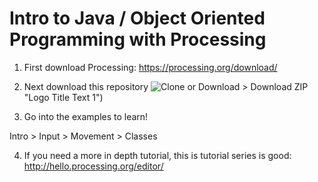 # Intro to Java / Object Oriented Programming with Processing

1. First download Processing: https://processing.org/download/

2. Next download this repository
![Clone or Download > Download ZIP](pictures/download.ping) "Logo Title Text 1")


3. Go into the examples to learn!

Intro > Input > Movement > Classes

4. If you need a more in depth tutorial, this is tutorial series is good: http://hello.processing.org/editor/
